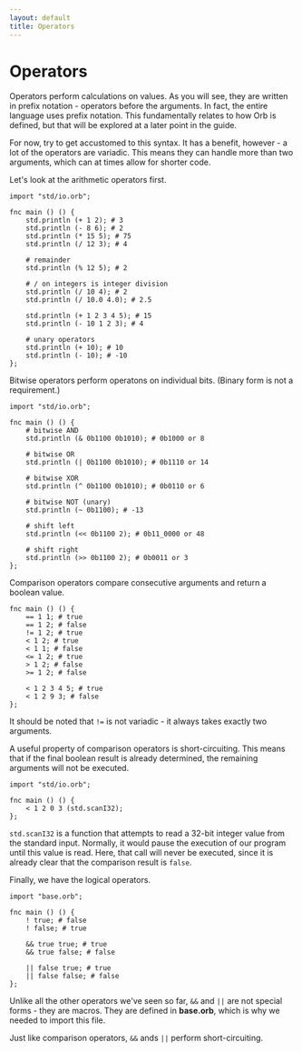 ```yaml
---
layout: default
title: Operators
---
```

# Operators

Operators perform calculations on values. As you will see, they are written in prefix notation - operators before the arguments. In fact, the entire language uses prefix notation. This fundamentally relates to how Orb is defined, but that will be explored at a later point in the guide.

For now, try to get accustomed to this syntax. It has a benefit, however - a lot of the operators are variadic. This means they can handle more than two arguments, which can at times allow for shorter code.

Let's look at the arithmetic operators first.

```
import "std/io.orb";

fnc main () () {
    std.println (+ 1 2); # 3
    std.println (- 8 6); # 2
    std.println (* 15 5); # 75
    std.println (/ 12 3); # 4

    # remainder
    std.println (% 12 5); # 2

    # / on integers is integer division
    std.println (/ 10 4); # 2
    std.println (/ 10.0 4.0); # 2.5

    std.println (+ 1 2 3 4 5); # 15
    std.println (- 10 1 2 3); # 4

    # unary operators
    std.println (+ 10); # 10
    std.println (- 10); # -10
};
```

Bitwise operators perform operatons on individual bits. (Binary form is not a requirement.)

```
import "std/io.orb";

fnc main () () {
    # bitwise AND
    std.println (& 0b1100 0b1010); # 0b1000 or 8

    # bitwise OR
    std.println (| 0b1100 0b1010); # 0b1110 or 14

    # bitwise XOR
    std.println (^ 0b1100 0b1010); # 0b0110 or 6

    # bitwise NOT (unary)
    std.println (~ 0b1100); # -13

    # shift left
    std.println (<< 0b1100 2); # 0b11_0000 or 48

    # shift right
    std.println (>> 0b1100 2); # 0b0011 or 3
};
```

Comparison operators compare consecutive arguments and return a boolean value.

```
fnc main () () {
    == 1 1; # true
    == 1 2; # false
    != 1 2; # true
    < 1 2; # true
    < 1 1; # false
    <= 1 2; # true
    > 1 2; # false
    >= 1 2; # false

    < 1 2 3 4 5; # true
    < 1 2 9 3; # false
};
```

It should be noted that `!=` is not variadic - it always takes exactly two arguments.

A useful property of comparison operators is short-circuiting. This means that if the final boolean result is already determined, the remaining arguments will not be executed.

```
import "std/io.orb";

fnc main () () {
    < 1 2 0 3 (std.scanI32);
};
```

`std.scanI32` is a function that attempts to read a 32-bit integer value from the standard input. Normally, it would pause the execution of our program until this value is read. Here, that call will never be executed, since it is already clear that the comparison result is `false`.

Finally, we have the logical operators.

```
import "base.orb";

fnc main () () {
    ! true; # false
    ! false; # true

    && true true; # true
    && true false; # false

    || false true; # true
    || false false; # false
};
```

Unlike all the other operators we've seen so far, `&&` and `||` are not special forms - they are macros. They are defined in **base.orb**, which is why we needed to import this file.

Just like comparison operators, `&&` ands `||` perform short-circuiting.